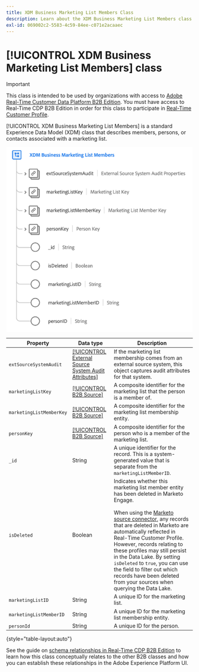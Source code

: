 ```yaml
---
title: XDM Business Marketing List Members Class
description: Learn about the XDM Business Marketing List Members class in Experience Data Model (XDM).
exl-id: 069002c2-5583-4c59-84ee-c071e2acaaec
---
```

# [!UICONTROL XDM Business Marketing List Members] class

>[!IMPORTANT]
>
>This class is intended to be used by organizations with access to [Adobe Real-Time Customer Data Platform B2B Edition](../../../rtcdp/b2b-overview.md). You must have access to Real-Time CDP B2B Edition in order for this class to participate in [Real-Time Customer Profile](../../../profile/home.md).

[!UICONTROL XDM Business Marketing List Members] is a standard Experience Data Model (XDM) class that describes members, persons, or contacts associated with a marketing list.

![The structure of the XDM Business Marketing List Members class as it appears in the UI](../../images/classes/b2b/business-marketing-list-members.png)

| Property | Data type |  Description |
| --- | --- | --- |
| `extSourceSystemAudit` | [[!UICONTROL External Source System Audit Attributes]](../../data-types/external-source-system-audit-attributes.md) | If the marketing list membership comes from an external source system, this object captures audit attributes for that system. |
| `marketingListKey` | [[!UICONTROL B2B Source]](../../data-types/b2b-source.md) | A composite identifier for the marketing list that the person is a member of. |
| `marketingListMemberKey` | [[!UICONTROL B2B Source]](../../data-types/b2b-source.md) | A composite identifier for the marketing list membership entity. |
| `personKey` | [[!UICONTROL B2B Source]](../../data-types/b2b-source.md) | A composite identifier for the person who is a member of the marketing list. |
| `_id` | String  | A unique identifier for the record. This is a system-generated value that is separate from the `marketingListMemberID`. |
| `isDeleted` | Boolean  | Indicates whether this marketing list member entity has been deleted in Marketo Engage.<br><br>When using the [Marketo source connector](../../../sources/connectors/adobe-applications/marketo/marketo.md), any records that are deleted in Marketo are automatically reflected in Real-Time Customer Profile. However, records relating to these profiles may still persist in the Data Lake. By setting `isDeleted` to `true`, you can use the field to filter out which records have been deleted from your sources when querying the Data Lake. |
| `marketingListID` | String  | A unique ID for the marketing list. |
| `marketingListMemberID` | String  | A unique ID for the marketing list membership entity. |
| `personId` | String  | A unique ID for the person. |

{style="table-layout:auto"}

See the guide on [schema relationships in Real-Time CDP B2B Edition](../../tutorials/relationship-b2b.md) to learn how this class conceptually relates to the other B2B classes and how you can establish these relationships in the Adobe Experience Platform UI.
